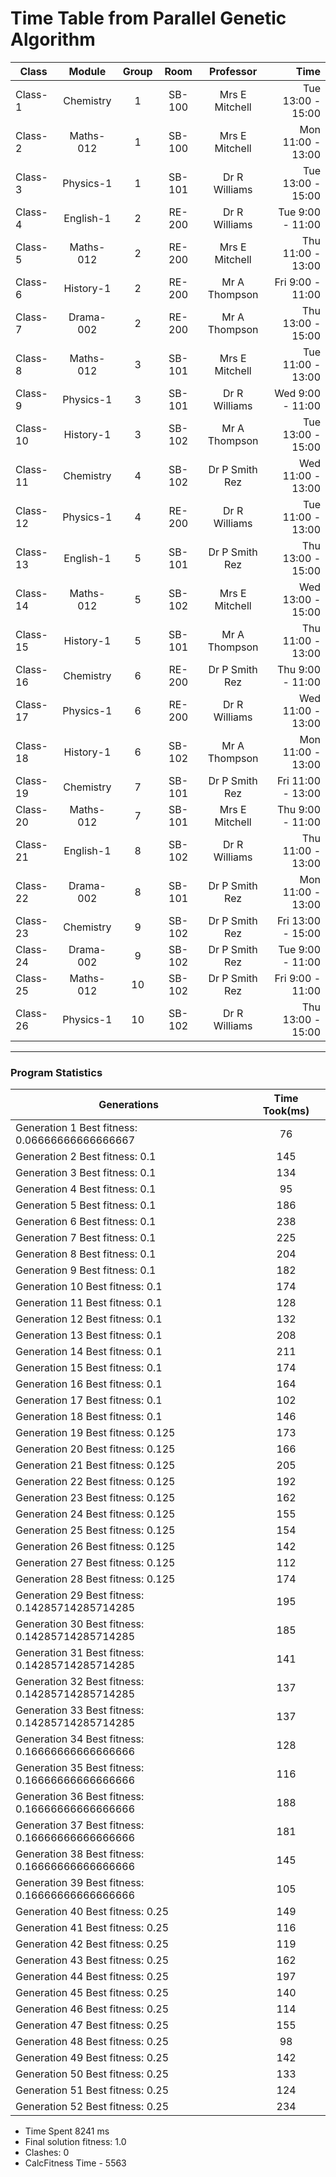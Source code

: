 # Time Table from Parallel Genetic Algorithm 
| Class | Module| Group  |  Room  | Professor | Time |
| ------------- | :-------------: | :-------------:  |  :-------------:  | :-------------: | -------------: |
| Class-1|Chemistry|1|SB-100|Mrs E Mitchell|Tue 13:00 - 15:00|
| Class-2|Maths-012|1|SB-100|Mrs E Mitchell|Mon 11:00 - 13:00|
| Class-3|Physics-1|1|SB-101|Dr R Williams|Tue 13:00 - 15:00|
| Class-4|English-1|2|RE-200|Dr R Williams|Tue 9:00 -  11:00|
| Class-5|Maths-012|2|RE-200|Mrs E Mitchell|Thu 11:00 - 13:00|
| Class-6|History-1|2|RE-200|Mr A Thompson|Fri 9:00 -  11:00|
| Class-7|Drama-002|2|RE-200|Mr A Thompson|Thu 13:00 - 15:00|
| Class-8|Maths-012|3|SB-101|Mrs E Mitchell|Tue 11:00 - 13:00|
| Class-9|Physics-1|3|SB-101|Dr R Williams|Wed 9:00 -  11:00|
| Class-10|History-1|3|SB-102|Mr A Thompson|Tue 13:00 - 15:00|
| Class-11|Chemistry|4|SB-102|Dr P Smith Rez|Wed 11:00 - 13:00|
| Class-12|Physics-1|4|RE-200|Dr R Williams|Tue 11:00 - 13:00|
| Class-13|English-1|5|SB-101|Dr P Smith Rez|Thu 13:00 - 15:00|
| Class-14|Maths-012|5|SB-102|Mrs E Mitchell|Wed 13:00 - 15:00|
| Class-15|History-1|5|SB-101|Mr A Thompson|Thu 11:00 - 13:00|
| Class-16|Chemistry|6|RE-200|Dr P Smith Rez|Thu 9:00 -  11:00|
| Class-17|Physics-1|6|RE-200|Dr R Williams|Wed 11:00 - 13:00|
| Class-18|History-1|6|SB-102|Mr A Thompson|Mon 11:00 - 13:00|
| Class-19|Chemistry|7|SB-101|Dr P Smith Rez|Fri 11:00 - 13:00|
| Class-20|Maths-012|7|SB-101|Mrs E Mitchell|Thu 9:00 -  11:00|
| Class-21|English-1|8|SB-102|Dr R Williams|Thu 11:00 - 13:00|
| Class-22|Drama-002|8|SB-101|Dr P Smith Rez|Mon 11:00 - 13:00|
| Class-23|Chemistry|9|SB-102|Dr P Smith Rez|Fri 13:00 - 15:00|
| Class-24|Drama-002|9|SB-102|Dr P Smith Rez|Tue 9:00 -  11:00|
| Class-25|Maths-012|10|SB-102|Dr P Smith Rez|Fri 9:00 -  11:00|
| Class-26|Physics-1|10|SB-102|Dr R Williams|Thu 13:00 - 15:00|
--- 
   ### Program Statistics 
|Generations | Time Took(ms) |
| ------------- | :-----------: |
| Generation 1 Best fitness: 0.06666666666666667|76|
| Generation 2 Best fitness: 0.1|145|
| Generation 3 Best fitness: 0.1|134|
| Generation 4 Best fitness: 0.1|95|
| Generation 5 Best fitness: 0.1|186|
| Generation 6 Best fitness: 0.1|238|
| Generation 7 Best fitness: 0.1|225|
| Generation 8 Best fitness: 0.1|204|
| Generation 9 Best fitness: 0.1|182|
| Generation 10 Best fitness: 0.1|174|
| Generation 11 Best fitness: 0.1|128|
| Generation 12 Best fitness: 0.1|132|
| Generation 13 Best fitness: 0.1|208|
| Generation 14 Best fitness: 0.1|211|
| Generation 15 Best fitness: 0.1|174|
| Generation 16 Best fitness: 0.1|164|
| Generation 17 Best fitness: 0.1|102|
| Generation 18 Best fitness: 0.1|146|
| Generation 19 Best fitness: 0.125|173|
| Generation 20 Best fitness: 0.125|166|
| Generation 21 Best fitness: 0.125|205|
| Generation 22 Best fitness: 0.125|192|
| Generation 23 Best fitness: 0.125|162|
| Generation 24 Best fitness: 0.125|155|
| Generation 25 Best fitness: 0.125|154|
| Generation 26 Best fitness: 0.125|142|
| Generation 27 Best fitness: 0.125|112|
| Generation 28 Best fitness: 0.125|174|
| Generation 29 Best fitness: 0.14285714285714285|195|
| Generation 30 Best fitness: 0.14285714285714285|185|
| Generation 31 Best fitness: 0.14285714285714285|141|
| Generation 32 Best fitness: 0.14285714285714285|137|
| Generation 33 Best fitness: 0.14285714285714285|137|
| Generation 34 Best fitness: 0.16666666666666666|128|
| Generation 35 Best fitness: 0.16666666666666666|116|
| Generation 36 Best fitness: 0.16666666666666666|188|
| Generation 37 Best fitness: 0.16666666666666666|181|
| Generation 38 Best fitness: 0.16666666666666666|145|
| Generation 39 Best fitness: 0.16666666666666666|105|
| Generation 40 Best fitness: 0.25|149|
| Generation 41 Best fitness: 0.25|116|
| Generation 42 Best fitness: 0.25|119|
| Generation 43 Best fitness: 0.25|162|
| Generation 44 Best fitness: 0.25|197|
| Generation 45 Best fitness: 0.25|140|
| Generation 46 Best fitness: 0.25|114|
| Generation 47 Best fitness: 0.25|155|
| Generation 48 Best fitness: 0.25|98|
| Generation 49 Best fitness: 0.25|142|
| Generation 50 Best fitness: 0.25|133|
| Generation 51 Best fitness: 0.25|124|
| Generation 52 Best fitness: 0.25|234|

- Time Spent 8241 ms 
- Final solution fitness: 1.0
- Clashes: 0
- CalcFitness Time - 5563